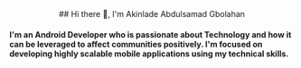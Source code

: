 <div align="center"> ## Hi there 👋, I'm Akinlade Abdulsamad Gbolahan </div>

#### I'm an Android Developer who is passionate about Technology and how it can be leveraged to affect communities positively. I'm focused on developing highly scalable mobile applications using my technical skills.

<!--
**kinsomaz/kinsomaz** is a ✨ _special_ ✨ repository because its `README.md` (this file) appears on your GitHub profile.

Here are some ideas to get you started:

- 🔭 I’m currently working on ...
- 🌱 I’m currently learning ...
- 👯 I’m looking to collaborate on ...
- 🤔 I’m looking for help with ...
- 💬 Ask me about ...
- 📫 How to reach me: ...
- 😄 Pronouns: ...
- ⚡ Fun fact: ...
-->
